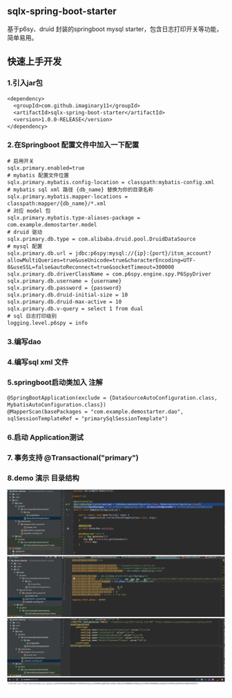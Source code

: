 ## sqlx-spring-boot-starter
基于p6sy、druid 封装的springboot mysql starter，包含日志打印开关等功能，简单易用。


## 快速上手开发
### 1.引入jar包

    <dependency>
      <groupId>com.github.imaginary11</groupId>
      <artifactId>sqlx-spring-boot-starter</artifactId>
      <version>1.0.0-RELEASE</version>
    </dependency>

### 2.在Springboot 配置文件中加入一下配置
    # 启用开关
    sqlx.primary.enabled=true 
    # mybatis 配置文件位置
    sqlx.primary.mybatis.config-location = classpath:mybatis-config.xml 
    # mybatis sql xml 路径 {db_name} 替换为你的目录名称
    sqlx.primary.mybatis.mapper-locations = classpath:mapper/{db_name}/*.xml
    # 对应 model 包
    sqlx.primary.mybatis.type-aliases-package = com.example.demostarter.model
    # druid 驱动
    sqlx.primary.db.type = com.alibaba.druid.pool.DruidDataSource
    # mysql 配置
    sqlx.primary.db.url = jdbc:p6spy:mysql://{ip}:{port}/itsm_account?allowMultiQueries=true&useUnicode=true&characterEncoding=UTF-8&useSSL=false&autoReconnect=true&socketTimeout=300000
    sqlx.primary.db.driverClassName = com.p6spy.engine.spy.P6SpyDriver
    sqlx.primary.db.username = {username}
    sqlx.primary.db.password = {password}
    sqlx.primary.db.druid-initial-size = 10
    sqlx.primary.db.druid-max-active = 10
    sqlx.primary.db.v-query = select 1 from dual
    # sql 日志打印级别
    logging.level.p6spy = info

### 3.编写dao

### 4.编写sql xml 文件

### 5.springboot启动类加入 注解 

    @SpringBootApplication(exclude = {DataSourceAutoConfiguration.class, MybatisAutoConfiguration.class})
    @MapperScan(basePackages = "com.example.demostarter.dao", sqlSessionTemplateRef = "primarySqlSessionTemplate")

### 6.启动 Application测试
### 7. 事务支持 @Transactional("primary")
### 8.demo 演示 目录结构
![](https://github.com/Imaginary11/sqlx-spring-boot-starter/blob/master/sqlx.png)
![](https://github.com/Imaginary11/sqlx-spring-boot-starter/blob/master/sqlx-app.png)
![](https://github.com/Imaginary11/sqlx-spring-boot-starter/blob/master/sqlx-mybatis.png)
![](https://github.com/Imaginary11/sqlx-spring-boot-starter/blob/master/test.png)

